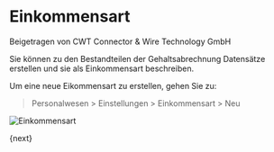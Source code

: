 <!-- add-breadcrumbs -->
# Einkommensart
<span class="text-muted contributed-by">Beigetragen von CWT Connector & Wire Technology GmbH</span>

Sie können zu den Bestandteilen der Gehaltsabrechnung Datensätze erstellen und sie als Einkommensart beschreiben.

Um eine neue Eikommensart zu erstellen, gehen Sie zu:

> Personalwesen > Einstellungen > Einkommensart > Neu

<img class="screenshot" alt="Einkommensart" src="/docs/assets/img/human-resources/earning-type.png">

{next}
